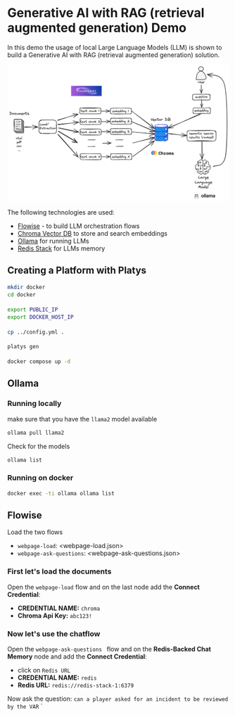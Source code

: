 # Generative AI with RAG (retrieval augmented generation) Demo

In this demo the usage of local Large Language Models (LLM) is shown to build a Generative AI with RAG (retrieval augmented generation) solution. 

![](./images/semantic-search-with-vector-store.png)

The following technologies are used:

* [Flowise](https://flowiseai.com/) - to build LLM orchestration flows
* [Chroma Vector DB](https://www.trychroma.com/) to store and search embeddings
* [Ollama](https://ollama.com/) for running LLMs
* [Redis Stack](https://redis.io/) for LLMs memory

## Creating a Platform with Platys

```bash
mkdir docker
cd docker

export PUBLIC_IP
export DOCKER_HOST_IP

cp ../config.yml .

platys gen

docker compose up -d
```

## Ollama

### Running locally

make sure that you have the `llama2` model available

```bash
ollama pull llama2
```

Check for the models

```bash
ollama list
```

### Running on docker

```bash
docker exec -ti ollama ollama list
```

## Flowise

Load the two flows

  * `webpage-load`: <webpage-load.json>
  * `webpage-ask-questions`: <webpage-ask-questions.json>

### First let's load the documents

Open the `webpage-load` flow and on the last node add the **Connect Credential**:

  * **CREDENTIAL NAME:** `chroma`
  * **Chroma Api Key:** `abc123!`


### Now let's use the chatflow

Open the `webpage-ask-questions ` flow and on the **Redis-Backed Chat Memory** node and add the **Connect Credential**:

  * click on `Redis URL`
  * **CREDENTIAL NAME:** `redis`
  * **Redis URL:** `redis://redis-stack-1:6379`

Now ask the question: `can a player asked for an incident to be reviewed by the VAR`
`  